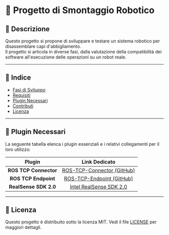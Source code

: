 # 📌 Progetto di Smontaggio Robotico

## 📖 Descrizione
Questo progetto si propone di sviluppare e testare un sistema robotico per disassemblare capi d'abbigliamento.  
Il progetto si articola in diverse fasi, dalla valutazione della compatibilità dei software all'esecuzione delle operazioni su un robot reale.

---

## 📑 Indice
- [Fasi di Sviluppo](#fasi-di-sviluppo)
- [Requisiti](#requisiti)
- [Plugin Necessari](#-plugin-necessari)
- [Contributi](#contributi)
- [Licenza](#licenza)

---
## 🔌 Plugin Necessari
La seguente tabella elenca i plugin essenziali e i relativi collegamenti per il loro utilizzo:

|          **Plugin**          |                        **Link Dedicato**                         | 
| :--------------------------: | :-------------------------------------------------------------: | 
| **ROS TCP Connector**        | [ROS-TCP-Connector (GitHub)](https://github.com/Unity-Technologies/ROS-TCP-Connector) |
| **ROS TCP Endpoint**         | [ROS-TCP-Endpoint (GitHub)](https://github.com/Unity-Technologies/ROS-TCP-Endpoint) |
| **RealSense SDK 2.0**        | [Intel RealSense SDK 2.0](https://www.intelrealsense.com/sdk-2/) |

---
## 📜 Licenza
Questo progetto è distribuito sotto la licenza MIT. Vedi il file [LICENSE](LICENSE) per maggiori dettagli.
